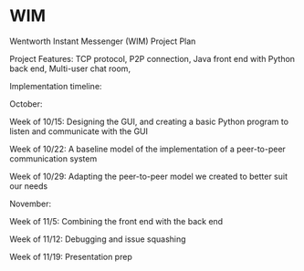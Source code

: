 # WIM
Wentworth Instant Messenger (WIM) Project Plan

Project Features: 
TCP protocol,
P2P connection,
Java front end with Python back end,
Multi-user chat room,

Implementation timeline:

October:

Week of 10/15: Designing the GUI, and creating a basic Python program to listen and communicate with the GUI 

Week of 10/22: A baseline model of the implementation of a peer-to-peer communication system

Week of 10/29: Adapting the peer-to-peer model we created to better suit our needs 

November:

Week of 11/5: Combining the front end with the back end

Week of 11/12: Debugging and issue squashing

Week of 11/19:  Presentation prep 
	

